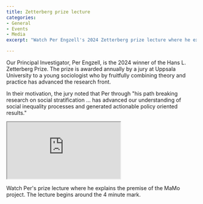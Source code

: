 ```yaml
---
title: Zetterberg prize lecture
categories:
- General
- Events
- Media
excerpt: "Watch Per Engzell's 2024 Zetterberg prize lecture where he explains the premise of the MaMo project."

---
```


Our Principal Investigator, Per Engzell, is the 2024 winner of the Hans L. Zetterberg Prize. The prize is awarded annually by a jury at Uppsala University to a young sociologist who by fruitfully combining theory and practice has advanced the research front. 

In their motivation, the jury noted that Per through "his path breaking research on social stratification ... has advanced our understanding of social inequality processes and generated actionable policy oriented results."

<div class="sv-layout sv-column-6" id="svid10_27590138194274feb8f6a36e">
<div class="sv-custom-module sv-se-uu-uit-webb-webapp-video-canvas-studio sv-skip-spacer" id="svid12_27590138194274feb8f6a36f">
<div id="VideofranCanvasStudio2">
<!-- Video från Canvas Studio 2 -->
</div>
<div data-cid="12.27590138194274feb8f6a36f">
<div class="video-canvas-studio-container">
<iframe allowfullscreen allow="autoplay *" src="https://uppsala.instructuremedia.com/embed/d4d6bc09-e555-4c67-8b1e-99a18ae5cd0b" title="Zetterbergprisföreläsning med Per Engzell 2024">
</iframe>
</div>
</div>
<script nonce="3269ff30-e152-11ef-99de-2510586a70e7" >AppRegistry.registerBootstrapData('12.27590138194274feb8f6a36f','12.27590138194274feb8f6a36f','AGNOSTIC_RENDERER');
</script>
<script nonce="3269ff30-e152-11ef-99de-2510586a70e7">AppRegistry.registerInitialState('12.27590138194274feb8f6a36f',{"title":"Zetterbergprisföreläsning med Per Engzell 2024","url":"https://uppsala.instructuremedia.com/embed/d4d6bc09-e555-4c67-8b1e-99a18ae5cd0b","isOffline":false});
</script>
<script nonce="3269ff30-e152-11ef-99de-2510586a70e7">AppRegistry.registerApp({applicationId:'se.uu.uit.webb.webapp-video-canvas-studio|1.1.0',htmlElementId:'svid12_27590138194274feb8f6a36f',route:'/',portletId:'12.27590138194274feb8f6a36f',locale:'en',defaultLocale:'en',webAppId:'se.uu.uit.webb.webapp-video-canvas-studio',webAppVersion:'1.1.0',webAppAopId:'360.26da866f188bdc5637ad3a3a',webAppImportTime:'1690787163585',requiredLibs:{}});
</script>
</div>
</div>

Watch Per's prize lecture where he explains the premise of the MaMo project. The lecture begins around the 4 minute mark. 
